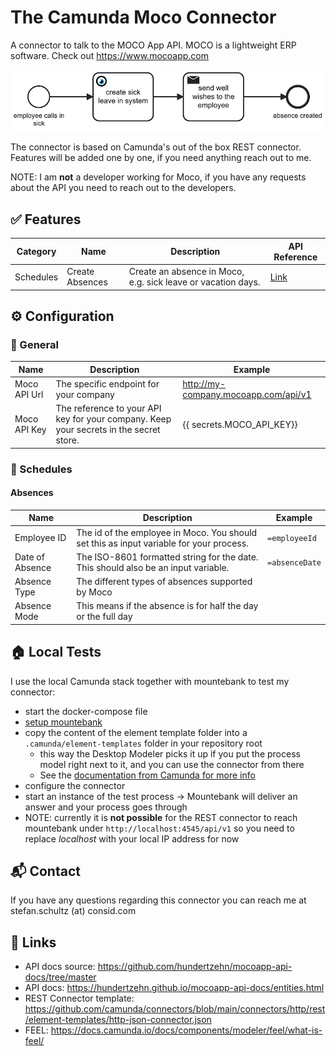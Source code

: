 # The Camunda Moco Connector

A connector to talk to the MOCO App API. MOCO is a lightweight ERP software. Check out https://www.mocoapp.com

<p align="center">
  <img src="example.png" width="750" alt="Example process with the Moco connector"/>
</p>

The connector is based on Camunda's out of the box REST connector. Features will be added one by one, if you need anything reach out to me.

NOTE: I am **not** a developer working for Moco, if you have any requests about the API you need to reach out to the developers.


## ✅ Features
| Category  | Name            | Description                                                  | API Reference                                                                                  | 
|-----------|-----------------|--------------------------------------------------------------|------------------------------------------------------------------------------------------------|
| Schedules | Create Absences | Create an absence in Moco, e.g. sick leave or vacation days. | [Link](https://hundertzehn.github.io/mocoapp-api-docs/sections/schedules.html#post-schedules)  |

## ⚙️ Configuration

### 📍 General
| Name            | Description                                                                                  | Example                              |
|-----------------|----------------------------------------------------------------------------------------------|--------------------------------------|
| Moco API Url    | The specific endpoint for your company                                                       | http://my-company.mocoapp.com/api/v1 |
| Moco API Key    | The reference to your API key for your company. Keep your secrets in the secret store.       | {{ secrets.MOCO_API_KEY}}            | 

### 📆 Schedules

#### Absences

| Name            | Description                                                                                                      | Example          |
|-----------------|------------------------------------------------------------------------------------------------------------------|------------------|
| Employee ID     | The id of the employee in Moco. You should set this as input variable for your process.                          | `=employeeId`    |
| Date of Absence | The ISO-8601 formatted string for the date. This should also be an input variable.                               | `=absenceDate`   |
| Absence Type    | The different types of absences supported by Moco                                                                | <Dropdown Value> |
| Absence Mode    | This means if the absence is for half the day or the full day                                                    | <Dropdown Value> |

## 🏠 Local Tests

I use the local Camunda stack together with mountebank to test my connector:

* start the docker-compose file
* [setup mountebank](mountebank/README.md)
* copy the content of the element template folder into a `.camunda/element-templates` folder in your repository root
  * this way the Desktop Modeler picks it up if you put the process model right next to it, and you can use the connector from there
  * See the [documentation from Camunda for more info](https://docs.camunda.io/docs/components/modeler/desktop-modeler/element-templates/configuring-templates/)
* configure the connector
* start an instance of the test process -> Mountebank will deliver an answer and your process goes through
* NOTE: currently it is **not possible** for the REST connector to reach mountebank under `http://localhost:4545/api/v1` 
so you need to replace _localhost_ with your local IP address for now

## 📬 Contact

If you have any questions regarding this connector you can reach me at stefan.schultz (at) consid.com

## 🔗 Links
* API docs source: https://github.com/hundertzehn/mocoapp-api-docs/tree/master
* API docs: https://hundertzehn.github.io/mocoapp-api-docs/entities.html
* REST Connector template: https://github.com/camunda/connectors/blob/main/connectors/http/rest/element-templates/http-json-connector.json
* FEEL: https://docs.camunda.io/docs/components/modeler/feel/what-is-feel/
